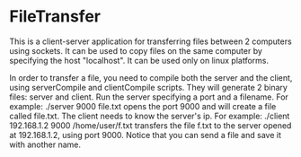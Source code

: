 FileTransfer
============

This is a client-server application for transferring files between 2 computers
using sockets. It can be used to copy files on the same computer by specifying
the host "localhost". It can be used only on linux platforms.

In order to transfer a file, you need to compile both the server and the
client, using serverCompile and clientCompile scripts. They will generate
2 binary files: server and client. Run the server specifying a port and
a filename. For example:
./server 9000 file.txt
opens the port 9000 and will create a file called file.txt.
The client needs to know the server's ip. For example:
./client 192.168.1.2 9000 /home/user/f.txt
transfers the file f.txt to the server opened at 192.168.1.2, using port 9000.
Notice that you can send a file and save it with another name.
